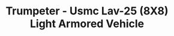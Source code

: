 ---
layout: product
title: "Trumpeter - Usmc Lav-25 (8X8) Light Armored Vehicle"
price: "1500" 
desc: "N/A"
img_path: "/assets/img/TRU07268.jpg"
brand: "N/A"
available: false
special_offer: false
new: false
soon: false
cat: "010000"
subcat: "013400"
subsubcat: "0N/A"
sifra: "TRU07268"
popular: false
---